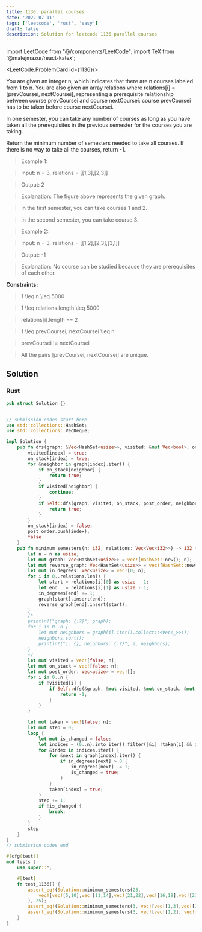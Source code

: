 ```yaml
---
title: 1136. parallel courses
date: '2022-07-11'
tags: ['leetcode', 'rust', 'easy']
draft: false
description: Solution for leetcode 1136 parallel courses
---
```

import LeetCode from "@/components/LeetCode";
import TeX from '@matejmazur/react-katex';

<LeetCode.ProblemCard id={1136}/>

You are given an integer n, which indicates that there are n courses labeled from 1 to n. You are also given an array relations where relations[i] <TeX>=</TeX> [prevCoursei, nextCoursei], representing a prerequisite relationship between course prevCoursei and course nextCoursei: course prevCoursei has to be taken before course nextCoursei.



In one semester, you can take any number of courses as long as you have taken all the prerequisites in the previous semester for the courses you are taking.



Return the minimum number of semesters needed to take all courses. If there is no way to take all the courses, return -1.



 



 > Example 1:





 > Input: n <TeX>=</TeX> 3, relations <TeX>=</TeX> [[1,3],[2,3]]

 > Output: 2

 > Explanation: The figure above represents the given graph.

 > In the first semester, you can take courses 1 and 2.

 > In the second semester, you can take course 3.

 > Example 2:





 > Input: n <TeX>=</TeX> 3, relations <TeX>=</TeX> [[1,2],[2,3],[3,1]]

 > Output: -1

 > Explanation: No course can be studied because they are prerequisites of each other.

 



**Constraints:**



 > 1 <TeX>\leq</TeX> n <TeX>\leq</TeX> 5000

 > 1 <TeX>\leq</TeX> relations.length <TeX>\leq</TeX> 5000

 > relations[i].length <TeX>=</TeX><TeX>=</TeX> 2

 > 1 <TeX>\leq</TeX> prevCoursei, nextCoursei <TeX>\leq</TeX> n

 > prevCoursei !<TeX>=</TeX> nextCoursei

 > All the pairs [prevCoursei, nextCoursei] are unique.


## Solution
### Rust
```rust
pub struct Solution {}


// submission codes start here
use std::collections::HashSet;
use std::collections::VecDeque;

impl Solution {
    pub fn dfs(graph: &Vec<HashSet<usize>>, visited: &mut Vec<bool>, on_stack: &mut Vec<bool>, post_order: &mut Vec<usize>, index: usize) -> bool {
        visited[index] = true;
        on_stack[index] = true;
        for &neighbor in graph[index].iter() {
            if on_stack[neighbor] {
                return true;
            }
            if visited[neighbor] {
                continue;
            }
            if Self::dfs(graph, visited, on_stack, post_order, neighbor) {
                return true;
            }
        }
        on_stack[index] = false;
        post_order.push(index);
        false
    }
    pub fn minimum_semesters(n: i32, relations: Vec<Vec<i32>>) -> i32 {
        let n = n as usize;
        let mut graph: Vec<HashSet<usize>> = vec![HashSet::new(); n];
        let mut reverse_graph: Vec<HashSet<usize>> = vec![HashSet::new(); n];
        let mut in_degrees: Vec<usize> = vec![0; n];
        for i in 0..relations.len() {
            let start = relations[i][0] as usize - 1;
            let end   = relations[i][1] as usize - 1;
            in_degrees[end] += 1;
            graph[start].insert(end);
            reverse_graph[end].insert(start);
        }
        /*
        println!("graph: {:?}", graph);
        for i in 0..n {
            let mut neighbors = graph[i].iter().collect::<Vec<_>>();
            neighbors.sort();
            println!("i: {}, neighbors: {:?}", i, neighbors);
        }
        */
        let mut visited = vec![false; n];
        let mut on_stack = vec![false; n];
        let mut post_order: Vec<usize> = vec![];
        for i in 0..n {
            if !visited[i] {
                if Self::dfs(&graph, &mut visited, &mut on_stack, &mut post_order, i) {
                    return -1;
                }
            }
        }

        let mut taken = vec![false; n];
        let mut step = 0;
        loop {
            let mut is_changed = false;
            let indices = (0..n).into_iter().filter(|&i| !taken[i] && in_degrees[i] == 0).collect::<Vec<_>>();
            for &index in indices.iter() {
                for &next in graph[index].iter() {
                    if in_degrees[next] > 0 {
                        in_degrees[next] -= 1;
                        is_changed = true;
                    }
                }
                taken[index] = true;
            }
            step += 1;
            if !is_changed {
                break;
            }
        }
        step
    }
}
// submission codes end

#[cfg(test)]
mod tests {
    use super::*;

    #[test]
    fn test_1136() {
        assert_eq!(Solution::minimum_semesters(25, 
            vec![vec![5,10],vec![11,14],vec![21,22],vec![16,19],vec![21,25],vec![6,18],vec![1,9],vec![4,7],vec![10,23],vec![5,14],vec![9,18],vec![18,21],vec![11,22],vec![1,15],vec![1,2],vec![5,18],vec![7,20],vec![2,23],vec![12,13],vec![9,14],vec![10,16],vec![11,21],vec![5,12],vec![2,24],vec![8,17],vec![15,17],vec![10,13],vec![11,16],vec![20,22],vec![7,11],vec![9,15],vec![16,22],vec![18,20],vec![19,22],vec![10,18],vec![3,20],vec![16,25],vec![10,15],vec![1,23],vec![13,16],vec![23,25],vec![1,8],vec![4,10],vec![19,24],vec![11,20],vec![3,18],vec![6,25],vec![11,13],vec![13,15],vec![22,24],vec![6,24],vec![17,20],vec![2,25],vec![15,24],vec![8,21],vec![14,16],vec![5,16],vec![19,23],vec![1,5],vec![4,22],vec![19,20],vec![12,15],vec![16,18],vec![9,13],vec![13,22],vec![14,22],vec![2,8],vec![3,13],vec![9,23],vec![14,15],vec![14,17],vec![8,20],vec![9,17],vec![3,19],vec![8,25],vec![2,12],vec![7,24],vec![19,25],vec![1,13],vec![6,11],vec![14,21],vec![7,15],vec![3,14],vec![15,23],vec![10,17],vec![4,20],vec![6,14],vec![10,21],vec![2,13],vec![3,21],vec![8,11],vec![5,21],vec![6,23],vec![17,25],vec![16,21],vec![12,22],vec![1,16],vec![6,19],vec![7,25],vec![3,23],vec![11,25],vec![3,10],vec![6,7],vec![2,3],vec![5,25],vec![1,6],vec![4,17],vec![2,16],vec![13,17],vec![17,22],vec![6,13],vec![5,6],vec![4,11],vec![4,23],vec![4,8],vec![12,23],vec![7,21],vec![5,20],vec![3,24],vec![2,10],vec![13,14],vec![11,24],vec![1,3],vec![2,7],vec![7,23],vec![6,17],vec![5,17],vec![16,17],vec![8,15],vec![8,23],vec![7,17],vec![14,18],vec![16,23],vec![23,24],vec![4,12],vec![17,19],vec![5,9],vec![10,11],vec![5,23],vec![2,9],vec![1,19],vec![2,19],vec![12,20],vec![2,14],vec![11,12],vec![1,12],vec![13,23],vec![4,9],vec![7,13],vec![15,20],vec![21,24],vec![8,18],vec![9,11],vec![8,19],vec![6,22],vec![16,20],vec![22,25],vec![20,21],vec![6,16],vec![3,17],vec![1,22],vec![9,22],vec![20,24],vec![2,6],vec![9,16],vec![2,4],vec![2,20],vec![20,25],vec![9,10],vec![3,11],vec![15,18],vec![1,20],vec![3,6],vec![8,14],vec![10,22],vec![12,21],vec![7,8],vec![8,16],vec![9,20],vec![3,8],vec![15,21],vec![17,21],vec![11,18],vec![13,24],vec![17,24],vec![6,20],vec![4,15],vec![6,15],vec![3,22],vec![13,21],vec![2,22],vec![13,25],vec![9,12],vec![4,19],vec![1,24],vec![12,19],vec![5,8],vec![1,7],vec![3,16],vec![3,5],vec![12,24],vec![3,12],vec![2,17],vec![18,22],vec![4,25],vec![8,24],vec![15,19],vec![18,23],vec![1,4],vec![1,21],vec![10,24],vec![20,23],vec![4,14],vec![16,24],vec![10,20],vec![18,24],vec![1,14],vec![12,14],vec![10,12],vec![4,16],vec![5,19],vec![4,5],vec![19,21],vec![15,25],vec![1,18],vec![2,21],vec![4,24],vec![7,14],vec![4,6],vec![15,16],vec![3,7],vec![21,23],vec![1,17],vec![12,16],vec![13,18],vec![5,7],vec![9,19],vec![2,15],vec![22,23],vec![7,19],vec![17,23],vec![8,22],vec![11,17],vec![7,16],vec![8,9],vec![6,21],vec![4,21],vec![4,13],vec![14,24],vec![3,4],vec![7,18],vec![11,15],vec![5,11],vec![12,17],vec![6,9],vec![1,25],vec![12,18],vec![6,12],vec![8,10],vec![6,8],vec![11,23],vec![7,10],vec![14,25],vec![14,23],vec![12,25],vec![5,24],vec![10,19],vec![3,25],vec![7,9],vec![8,12],vec![5,22],vec![24,25],vec![13,19],vec![3,15],vec![5,15],vec![15,22],vec![10,14],vec![3,9],vec![13,20],vec![1,10],vec![9,21],vec![10,25],vec![9,24],vec![14,20],vec![9,25],vec![8,13],vec![7,12],vec![5,13],vec![6,10],vec![2,5],vec![2,18],vec![14,19],vec![1,11],vec![7,22],vec![18,25],vec![11,19],vec![18,19],vec![4,18],vec![17,18],vec![2,11]]
        ), 25);
        assert_eq!(Solution::minimum_semesters(3, vec![vec![1,3],vec![2,3]]), 2);
        assert_eq!(Solution::minimum_semesters(3, vec![vec![1,2], vec![3,1],vec![2,3]]), -1);
    }
}

```
